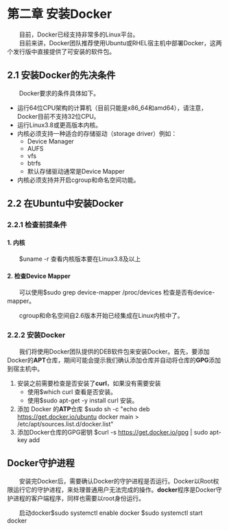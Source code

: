 # 第二章 安装Docker
&emsp;&emsp;目前，Docker已经支持非常多的Linux平台。  
&emsp;&emsp;目前来讲，Docker团队推荐使用Ubuntu或RHEL宿主机中部署Docker，这两个发行版中直接提供了可安装的软件包。

## 2.1 安装Docker的先决条件
&emsp;&emsp;Docker要求的条件具体如下。
* 运行64位CPU架构的计算机（目前只能是x86_64和amd64），请注意，Docker目前不支持32位CPU。
* 运行Linux3.8或更高版本内核。
* 内核必须支持一种适合的存储驱动（storage driver）例如：  
    - Device Manager
    - AUFS
    - vfs
    - btrfs
    - 默认存储驱动通常是Device Mapper
* 内核必须支持并开启cgroup和命名空间功能。

## 2.2 在Ubuntu中安装Docker
### 2.2.1 检查前提条件
#### 1. 内核
&emsp;&emsp;$uname -r 查看内核版本要在Linux3.8及以上

#### 2. 检查Device Mapper
&emsp;&emsp;可以使用$sudo grep device-mapper /proc/devices 检查是否有device-mapper。

&emsp;&emsp;cgroup和命名空间自2.6版本开始已经集成在Linux内核中了。

### 2.2.2 安装Docker
&emsp;&emsp;我们将使用Docker团队提供的DEB软件包来安装Docker。首先，要添加Docker的**APT**仓库，期间可能会提示我们确认添加仓库并自动将仓库的**GPG**添加到宿主机中。

1. 安装之前需要检查是否安装了**curl**，如果没有需要安装
    - 使用$which curl 查看是否安装。
    - 使用$sudo apt-get -y install curl 安装。
2. 添加 Docker 的**ATP**仓库 $sudo sh -c "echo deb https://get.docker.io/ubuntu docker main > /etc/apt/sources.list.d/docker.list"
3. 添加Docker仓库的GPG密钥 $curl -s https://get.docker.io/gpg | sudo apt-key add 

## Docker守护进程
&emsp;&emsp;安装完Docker后，需要确认Docker的守护进程是否运行。Docker以Root权限运行它的守护进程，来处理普通用户无法完成的操作。**docker**程序是Docker守护进程的客户端程序，同样也需要以root身份运行。

&emsp;&emsp;启动docker$sudo systemctl enable docker $sudo systemctl start docker

